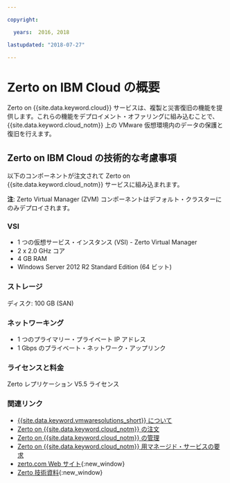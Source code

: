 ```yaml
---

copyright:

  years:  2016, 2018

lastupdated: "2018-07-27"

---
```


# Zerto on IBM Cloud の概要

Zerto on {{site.data.keyword.cloud}} サービスは、複製と災害復旧の機能を提供します。これらの機能をデプロイメント・オファリングに組み込むことで、{{site.data.keyword.cloud_notm}} 上の VMware 仮想環境内のデータの保護と復旧を行えます。

## Zerto on IBM Cloud の技術的な考慮事項

以下のコンポーネントが注文されて Zerto on {{site.data.keyword.cloud_notm}} サービスに組み込まれます。

**注**: Zerto Virtual Manager (ZVM) コンポーネントはデフォルト・クラスターにのみデプロイされます。

### VSI

* 1 つの仮想サービス・インスタンス (VSI) - Zerto Virtual Manager
* 2 x 2.0 GHz コア
* 4 GB RAM
* Windows Server 2012 R2 Standard Edition (64 ビット)

### ストレージ

ディスク: 100 GB (SAN)

### ネットワーキング

* 1 つのプライマリー・プライベート IP アドレス
* 1 Gbps のプライベート・ネットワーク・アップリンク

### ライセンスと料金

Zerto レプリケーション V5.5 ライセンス

### 関連リンク

* [{{site.data.keyword.vmwaresolutions_short}} について](../vmonic/prod_overview.html)
* [Zerto on {{site.data.keyword.cloud_notm}} の注文](zerto_ordering.html)
* [Zerto on {{site.data.keyword.cloud_notm}} の管理](managingzertodr.html)
* [Zerto on {{site.data.keyword.cloud_notm}} 用マネージド・サービスの要求](managing_zerto_services.html)
* [zerto.com Web サイト](https://www.zerto.com){:new_window}
* [Zerto 技術資料](https://www.zerto.com/myzerto/technical-documentation/){:new_window}
